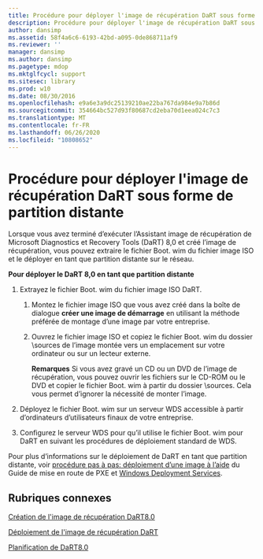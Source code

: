 ```yaml
---
title: Procédure pour déployer l'image de récupération DaRT sous forme de partition distante
description: Procédure pour déployer l'image de récupération DaRT sous forme de partition distante
author: dansimp
ms.assetid: 58f4a6c6-6193-42bd-a095-0de868711af9
ms.reviewer: ''
manager: dansimp
ms.author: dansimp
ms.pagetype: mdop
ms.mktglfcycl: support
ms.sitesec: library
ms.prod: w10
ms.date: 08/30/2016
ms.openlocfilehash: e9a6e3a9dc25139210ae22ba767da984e9a7b86d
ms.sourcegitcommit: 354664bc527d93f80687cd2eba70d1eea024c7c3
ms.translationtype: MT
ms.contentlocale: fr-FR
ms.lasthandoff: 06/26/2020
ms.locfileid: "10808652"
---
```

# Procédure pour déployer l'image de récupération DaRT sous forme de partition distante


Lorsque vous avez terminé d’exécuter l’Assistant image de récupération de Microsoft Diagnostics et Recovery Tools (DaRT) 8,0 et créé l’image de récupération, vous pouvez extraire le fichier Boot. wim du fichier image ISO et le déployer en tant que partition distante sur le réseau.

**Pour déployer le DaRT 8,0 en tant que partition distante**

1.  Extrayez le fichier Boot. wim du fichier image ISO DaRT.

    1.  Montez le fichier image ISO que vous avez créé dans la boîte de dialogue **créer une image de démarrage** en utilisant la méthode préférée de montage d’une image par votre entreprise.

    2.  Ouvrez le fichier image ISO et copiez le fichier Boot. wim du dossier \\sources de l’image montée vers un emplacement sur votre ordinateur ou sur un lecteur externe.

        **Remarques**  Si vous avez gravé un CD ou un DVD de l’image de récupération, vous pouvez ouvrir les fichiers sur le CD-ROM ou le DVD et copier le fichier Boot. wim à partir du dossier \\sources. Cela vous permet d’ignorer la nécessité de monter l’image.

         

2.  Déployez le fichier Boot. wim sur un serveur WDS accessible à partir d’ordinateurs d’utilisateurs finaux de votre entreprise.

3.  Configurez le serveur WDS pour qu’il utilise le fichier Boot. wim pour DaRT en suivant les procédures de déploiement standard de WDS.

Pour plus d’informations sur le déploiement de DaRT en tant que partition distante, voir [procédure pas à pas: déploiement d’une image à l’aide](https://go.microsoft.com/fwlink/?LinkId=212108) du Guide de mise en route de PXE et [Windows Deployment Services](https://go.microsoft.com/fwlink/?LinkId=212106).

## Rubriques connexes


[Création de l'image de récupération DaRT8.0](creating-the-dart-80-recovery-image-dart-8.md)

[Déploiement de l'image de récupération DaRT](deploying-the-dart-recovery-image-dart-8.md)

[Planification de DaRT8.0](planning-for-dart-80-dart-8.md)

 

 





